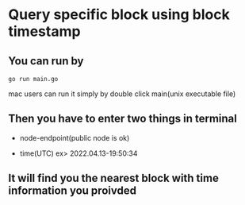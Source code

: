 # Query specific block using block timestamp

## You can run by

```shell
go run main.go
```

mac users can run it simply by double click main(unix executable file)

## Then you have to enter two things in terminal

- node-endpoint(public node is ok)

- time(UTC) ex> 2022.04.13-19:50:34

## It will find you the nearest block with time information you proivded

